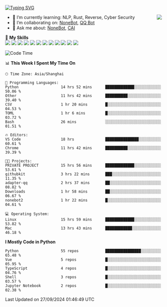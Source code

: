 [![Typing SVG](https://readme-typing-svg.herokuapp.com?size=25&duration=2500&color=8C43EA&vCenter=true&width=200&height=40&lines=Hi+there+%F0%9F%91%8B%F0%9F%8F%BB;I'm+yanyongyu)](https://git.io/typing-svg)

<a href="#">
  <img align="right" src="https://github-readme-stats.vercel.app/api?username=yanyongyu&count_private=true&show_icons=true&bg_color=15,f2f7fd,E0EAFC" />
</a>

- 🌱 I’m currently learning: NLP, Rust, Reverse, Cyber Security
- 👯 I’m collaborating on: [NoneBot](https://github.com/nonebot), [QQ Bot](https://github.com/Mrs4s/go-cqhttp)
- 💬 Ask me about: [NoneBot](https://github.com/nonebot), [CAI](https://github.com/cscs181/CAI)

🌟 **My Skills**  
![](https://img.shields.io/badge/-Python-3e74a2?style=flat-square&logo=Python&logoColor=fff)
![](https://img.shields.io/badge/-TypeScript-3178C6?style=flat-square&logo=TypeScript&logoColor=fff)
![](https://img.shields.io/badge/-Vue-4fc08d?style=flat-square&logo=Vue.js&logoColor=fff)
![](https://img.shields.io/badge/-React-2d98ce?style=flat-square&logo=React&logoColor=fff)
![](https://img.shields.io/badge/-FastAPI-009688?style=flat-square&logo=FastAPI&logoColor=fff)
![](https://img.shields.io/badge/-Linux-000000?style=flat-square&logo=Linux&logoColor=fff)
![](https://img.shields.io/badge/-Docker-2496ED?style=flat-square&logo=Docker&logoColor=fff)
![](https://img.shields.io/badge/-Kubernetes-326CE5?style=flat-square&logo=Kubernetes&logoColor=fff)
![](https://img.shields.io/badge/-GitHub%20Actions-2088FF?style=flat-square&logo=GitHubActions&logoColor=fff)
![](https://img.shields.io/badge/-PostgreSQL-4169E1?style=flat-square&logo=PostgreSQL&logoColor=fff)
![](https://img.shields.io/badge/-Redis-DC382D?style=flat-square&logo=Redis&logoColor=fff)
![](https://img.shields.io/badge/-MongoDB-47A248?style=flat-square&logo=MongoDB&logoColor=fff)

<!--START_SECTION:waka-->
![Code Time](http://img.shields.io/badge/Code%20Time-6%2C708%20hrs%2037%20mins-blue)

📊 **This Week I Spent My Time On** 

```text
🕑︎ Time Zone: Asia/Shanghai

💬 Programming Languages: 
Python                   14 hrs 52 mins      █████████████░░░░░░░░░░░░   50.06 % 
Other                    11 hrs 42 mins      ██████████░░░░░░░░░░░░░░░   39.40 % 
CSV                      1 hr 20 mins        █░░░░░░░░░░░░░░░░░░░░░░░░   04.53 % 
TOML                     1 hr 6 mins         █░░░░░░░░░░░░░░░░░░░░░░░░   03.72 % 
Bash                     26 mins             ░░░░░░░░░░░░░░░░░░░░░░░░░   01.51 % 

🔥 Editors: 
VS Code                  18 hrs              ███████████████░░░░░░░░░░   60.61 % 
Chrome                   11 hrs 42 mins      ██████████░░░░░░░░░░░░░░░   39.39 % 

🐱‍💻 Projects: 
PRIVATE PROJECT          15 hrs 56 mins      █████████████░░░░░░░░░░░░   53.61 % 
githubkit                3 hrs 22 mins       ███░░░░░░░░░░░░░░░░░░░░░░   11.35 % 
adapter-qq               2 hrs 37 mins       ██░░░░░░░░░░░░░░░░░░░░░░░   08.82 % 
Downloads                1 hr 58 mins        ██░░░░░░░░░░░░░░░░░░░░░░░   06.67 % 
nonebot2                 1 hr 22 mins        █░░░░░░░░░░░░░░░░░░░░░░░░   04.61 % 

💻 Operating System: 
Linux                    15 hrs 59 mins      █████████████░░░░░░░░░░░░   53.82 % 
Mac                      13 hrs 43 mins      ████████████░░░░░░░░░░░░░   46.18 % 
```

**I Mostly Code in Python** 

```text
Python                   55 repos            ████████████████░░░░░░░░░   65.48 % 
Vue                      5 repos             █░░░░░░░░░░░░░░░░░░░░░░░░   05.95 % 
TypeScript               4 repos             █░░░░░░░░░░░░░░░░░░░░░░░░   04.76 % 
Shell                    3 repos             █░░░░░░░░░░░░░░░░░░░░░░░░   03.57 % 
Jupyter Notebook         2 repos             █░░░░░░░░░░░░░░░░░░░░░░░░   02.38 % 
```




 Last Updated on 27/09/2024 01:46:49 UTC
<!--END_SECTION:waka-->
